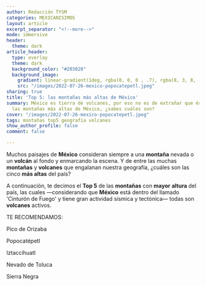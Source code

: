 ```yaml
---
author: Redacción TYSM
categories: MEXICANISIMOS
layout: article
excerpt_separator: "<!--more-->"
mode: immersive
header:
  theme: dark
article_header:
  type: overlay
  theme: dark
  background_color: "#203028"
  background_image:
    gradient: linear-gradient(1deg, rgba(0, 0, 0 , .7), rgba(8, 3, 8, .9))
    src: "/images/2022-07-26-mexico-popocatepetl.jpeg"
sharing: true
title: 'Top 5: las montañas más altas de México'
summary: México es tierra de volcanes, por eso no es de extrañar que éstos sean también
  las montañas más altas de México, ¿sabes cuáles son?
cover: "/images/2022-07-26-mexico-popocatepetl.jpeg"
tags: montañas top5 geografia volcanes
show_author_profile: false
comment: false

---
```

Muchos paisajes de **México** consideran siempre a una **montaña** nevada o un **volcán** al fondo y enmarcando la escena. Y de entre las muchas **montañas** y **volcanes** que engalanan nuestra geografía, ¿cuáles son las cinco **más altas** del país?

A continuación, te decimos el **Top 5** de las **montañas** con **mayor** **altura** del país, las cuales —considerando que **México** está dentro del llamado 'Cinturón de Fuego' y tiene gran actividad sísmica y tectónica— todas son **volcanes** activos.

TE RECOMENDAMOS:

Pico de Orizaba

Popocatépetl

Iztaccíhuatl

Nevado de Toluca

Sierra Negra